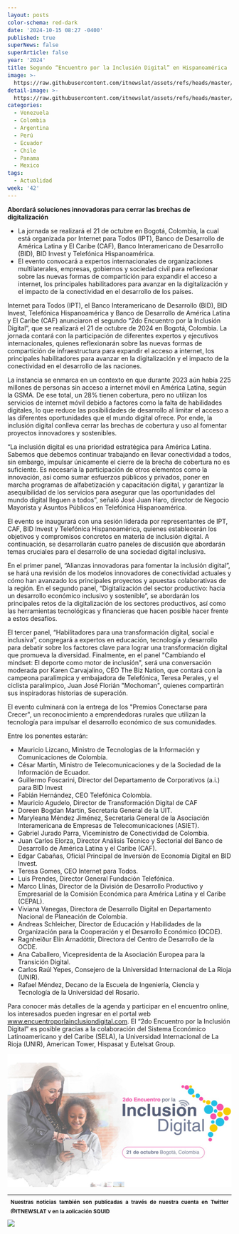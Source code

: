 ```yaml
---
layout: posts
color-schema: red-dark
date: '2024-10-15 08:27 -0400'
published: true
superNews: false
superArticle: false
year: '2024'
title: Segundo “Encuentro por la Inclusión Digital” en Hispanoamérica
image: >-
  https://raw.githubusercontent.com/itnewslat/assets/refs/heads/master/img/540x320/Telefonica-ID-p.jpg
detail-image: >-
  https://raw.githubusercontent.com/itnewslat/assets/refs/heads/master/img/1024x680/Telefonica-ID-g.jpg
categories:
  - Venezuela
  - Colombia
  - Argentina
  - Perú
  - Ecuador
  - Chile
  - Panama
  - Mexico
tags:
  - Actualidad
week: '42'
---
```

**Abordará soluciones innovadoras para cerrar las brechas de digitalización**

- La jornada se realizará el 21 de octubre en Bogotá, Colombia, la cual está organizada por Internet para Todos (IPT), Banco de Desarrollo de América Latina y El Caribe (CAF), Banco Interamericano de Desarrollo (BID), BID Invest y Telefónica Hispanoamérica.
- El evento convocará a expertos internacionales de organizaciones multilaterales, empresas, gobiernos y sociedad civil para reflexionar sobre las nuevas formas de compartición para expandir el acceso a internet, los principales habilitadores para avanzar en la digitalización y el impacto de la conectividad en el desarrollo de los países.

Internet para Todos (IPT), el Banco Interamericano de Desarrollo (BID), BID Invest, Telefónica Hispanoamérica y Banco de Desarrollo de América Latina y El Caribe (CAF) anunciaron el segundo “2do Encuentro por la Inclusión Digital”, que se realizará el 21 de octubre de 2024 en Bogotá, Colombia. La jornada contará con la participación de diferentes expertos y ejecutivos internacionales, quienes reflexionarán sobre las nuevas formas de compartición de infraestructura para expandir el acceso a internet, los principales habilitadores para avanzar en la digitalización y el impacto de la conectividad en el desarrollo de las naciones.

La instancia se enmarca en un contexto en que durante 2023 aún había 225 millones de personas sin acceso a internet móvil en América Latina, según la GSMA. De ese total, un 28% tienen cobertura, pero no utilizan los servicios de internet móvil debido a factores como la falta de habilidades digitales, lo que reduce las posibilidades de desarrollo al limitar el acceso a las diferentes oportunidades que el mundo digital ofrece. Por ende, la inclusión digital conlleva cerrar las brechas de cobertura y uso al fomentar proyectos innovadores y sostenibles.

“La inclusión digital es una prioridad estratégica para América Latina. Sabemos que debemos continuar trabajando en llevar conectividad a todos, sin embargo, impulsar únicamente el cierre de la brecha de cobertura no es suficiente. Es necesaria la participación de otros elementos como la innovación, así como sumar esfuerzos públicos y privados, poner en marcha programas de alfabetización y capacitación digital, y garantizar la asequibilidad de los servicios para asegurar que las oportunidades del mundo digital lleguen a todos”, señaló José Juan Haro, director de Negocio Mayorista y Asuntos Públicos en Telefónica Hispanoamérica.

El evento se inaugurará con una sesión liderada por representantes de IPT, CAF, BID Invest y Telefónica Hispanoamérica, quienes establecerán los objetivos y compromisos concretos en materia de inclusión digital. A continuación, se desarrollarán cuatro paneles de discusión que abordarán temas cruciales para el desarrollo de una sociedad digital inclusiva.

En el primer panel, “Alianzas innovadoras para fomentar la inclusión digital”, se hará una revisión de los modelos innovadores de conectividad actuales y cómo han avanzado los principales proyectos y apuestas colaborativas de la región. En el segundo panel, “Digitalización del sector productivo: hacia un desarrollo económico inclusivo y sostenible”, se abordarán los principales retos de la digitalización de los sectores productivos, así como las herramientas tecnológicas y financieras que hacen posible hacer frente a estos desafíos. 

El tercer panel, “Habilitadores para una transformación digital, social e inclusiva”, congregará a expertos en educación, tecnología y desarrollo para debatir sobre los factores clave para lograr una transformación digital que promueva la diversidad. Finalmente, en el panel "Cambiando el mindset: El deporte como motor de inclusión", será una conversación moderada por Karen Carvajalino, CEO The Biz Nation, que contará con la campeona paralímpica y embajadora de Telefónica, Teresa Perales, y el ciclista paralímpico, Juan José Florián "Mochoman", quienes compartirán sus inspiradoras historias de superación.

El evento culminará con la entrega de los "Premios Conectarse para Crecer", un reconocimiento a emprendedoras rurales que utilizan la tecnología para impulsar el desarrollo económico de sus comunidades. 

Entre los ponentes estarán: 

- Mauricio Lizcano, Ministro de Tecnologías de la Información y Comunicaciones de Colombia.
- César Martín, Ministro de Telecomunicaciones y de la Sociedad de la Información de Ecuador.
- Guillermo Foscarini, Director del Departamento de Corporativos (a.i.) para BID Invest
- Fabián Hernández, CEO Telefónica Colombia.
- Mauricio Agudelo, Director de Transformación Digital de CAF
- Doreen Bogdan Martin, Secretaria General de la UIT.
- Maryleana Méndez Jiménez, Secretaria General de la Asociación Interamericana de Empresas de Telecomunicaciones (ASIET).
- Gabriel Jurado Parra, Viceministro de Conectividad de Colombia.
- Juan Carlos Elorza, Director Análisis Técnico y Sectorial del Banco de Desarrollo de América Latina y el Caribe (CAF).
- Edgar Cabañas, Oficial Principal de Inversión de Economía Digital en BID Invest.
- Teresa Gomes, CEO Internet para Todos.
- Luis Prendes, Director General Fundación Telefónica.
- Marco Llinás, Director de la División de Desarrollo Productivo y Empresarial de la Comisión Económica para América Latina y el Caribe (CEPAL).
- Viviana Vanegas, Directora de Desarrollo Digital en Departamento Nacional de Planeación de Colombia.
- Andreas Schleicher, Director de Educación y Habilidades de la Organización para la Cooperación y el Desarrollo Económico (OCDE).
- Ragnheiður Elín Árnadóttir, Directora del Centro de Desarrollo de la OCDE.
- Ana Caballero, Vicepresidenta de la Asociación Europea para la Transición Digital.
- Carlos Raúl Yepes, Consejero de la Universidad Internacional de La Rioja (UNIR).
- Rafael Méndez, Decano de la Escuela de Ingeniería, Ciencia y Tecnología de la Universidad del Rosario.

Para conocer más detalles de la agenda y participar en el encuentro online, los interesados pueden ingresar en el portal web www.encuentroporlainclusiondigital.com. El “2do Encuentro por la Inclusión Digital” es posible gracias a la colaboración del Sistema Económico Latinoamericano y del Caribe (SELA), la Universidad Internacional de La Rioja (UNIR), American Tower, Hispasat y Eutelsat Group.

![](https://raw.githubusercontent.com/itnewslat/assets/refs/heads/master/img/540x320/Telefonica-ID-p.jpg)

<table style="height: 42px;" width="569">
<tbody>
<tr>
<td style="text-align: justify;"><sub><strong>Nuestras noticias también son publicadas a través de nuestra cuenta en Twitter <a href="https://twitter.com/itnewslat?lang=es">@ITNEWSLAT</a> y en la aplicación <a href="https://squidapp.co/en/">SQUID</a></strong></sub></td>
</tr>
</tbody>
</table>

<img src="https://tracker.metricool.com/c3po.jpg?hash=56f88a41e39ab42c063cc51676587a04"/>